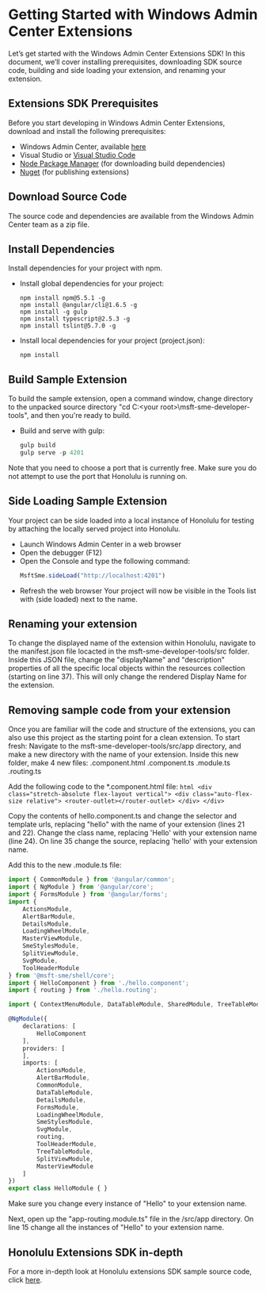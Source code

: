 # Getting Started with Windows Admin Center Extensions

Let’s get started with the Windows Admin Center Extensions SDK!  In this document, we’ll cover installing prerequisites, downloading SDK source code, building and side loading your extension, and renaming your extension.

## Extensions SDK Prerequisites

Before you start developing in Windows Admin Center Extensions, download and install the following prerequisites:

- Windows Admin Center, available [here](http://aka.ms/smebits)
- Visual Studio or [Visual Studio Code](http://code.visualstudio.com)
- [Node Package Manager](https://npmjs.com/get-npm) (for downloading build dependencies)  
- [Nuget](https://www.nuget.org/downloads) (for publishing extensions)

## Download Source Code

The source code and dependencies are available from the Windows Admin Center team as a zip file.

## Install Dependencies

Install dependencies for your project with npm.
-	Install global dependencies for your project:
	```
	npm install npm@5.5.1 -g
	npm install @angular/cli@1.6.5 -g
	npm install -g gulp
    npm install typescript@2.5.3 -g
    npm install tslint@5.7.0 -g

	```

- Install local dependencies for your project (project.json):
    ```
    npm install
    ```

## Build Sample Extension

To build the sample extension, open a command window, change directory to the unpacked source directory "cd C:\<your root>\msft-sme-developer-tools", and then you're ready to build.

-	Build and serve with gulp:
	``` js
	gulp build
	gulp serve -p 4201
	```

Note that you need to choose a port that is currently free.  Make sure you do not attempt to use the port that Honolulu is running on.

## Side Loading Sample Extension

Your project can be side loaded into a local instance of Honolulu for testing by attaching the locally served project into Honolulu.  
-	Launch Windows Admin Center in a web browser 
-	Open the debugger (F12)
-	Open the Console and type the following command:
	``` ts
	MsftSme.sideLoad("http://localhost:4201")
	```
-	Refresh the web browser
Your project will now be visible in the Tools list with (side loaded) next to the name.

## Renaming your extension

To change the displayed name of the extension within Honolulu, navigate to the manifest.json file locacted in the msft-sme-developer-tools/src folder.  Inside this JSON file, change the "displayName" and "description" properties of all the specific local objects within the resources collection (starting on line 37).  This will only change the rendered Display Name for the extension.

## Removing sample code from your extension

Once you are familiar will the code and structure of the extensions, you can also use this project as the starting point for a clean extension.  To start fresh:  Navigate to the msft-sme-developer-tools/src/app directory, and make a new directory with the name of your extension.
Inside this new folder, make 4 new files:
	<your-extension-name>.component.html
	<your-extension-name>.component.ts
	<your-extension-name>.module.ts
	<your-extension-name>.routing.ts

Add the following code to the *.component.html file:
	``` html
	<div class="stretch-absolute flex-layout vertical">
		<div class="auto-flex-size relative">
			<router-outlet></router-outlet>
		</div>
	</div>
	```

Copy the contents of hello.component.ts and change the selector and template urls, replacing "hello" with the name of your extension (lines 21 and 22).  Change the class name, replacing 'Hello' with your extension name (line 24).
On line 35 change the source, replacing 'hello' with your extension name.

Add this to the new .module.ts file:

``` ts
import { CommonModule } from '@angular/common';
import { NgModule } from '@angular/core';
import { FormsModule } from '@angular/forms';
import {
    ActionsModule,
    AlertBarModule,
    DetailsModule,
    LoadingWheelModule,
    MasterViewModule,
    SmeStylesModule,
    SplitViewModule,
    SvgModule,
    ToolHeaderModule
} from '@msft-sme/shell/core';
import { HelloComponent } from './hello.component';
import { routing } from './hello.routing';

import { ContextMenuModule, DataTableModule, SharedModule, TreeTableModule } from 'primeng/primeng';

@NgModule({
    declarations: [
        HelloComponent
    ],
    providers: [
    ],
    imports: [
        ActionsModule,
        AlertBarModule,
        CommonModule,
        DataTableModule,
        DetailsModule,
        FormsModule,
        LoadingWheelModule,
        SmeStylesModule,
        SvgModule,
        routing,
        ToolHeaderModule,
        TreeTableModule,
        SplitViewModule,
        MasterViewModule
    ]
})
export class HelloModule { }

```
Make sure you change every instance of "Hello" to your extension name.

Next, open up the "app-routing.module.ts" file  in the /src/app directory.  On line 15 change all the instances of "Hello" to your extension name.

## Honolulu Extensions SDK in-depth

For a more in-depth look at Honolulu extensions SDK sample source code, click [here](extensions-in-depth.md).
